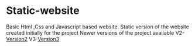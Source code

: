 # Static-website
Basic Html ,Css and Javascript based website.
Static version of the website created initially for the project
Newer  versions of the project available
V2-<a href="https://github.com/sameersingh95/PHP-Website">Version2</a>
V3-<a href="https://github.com/sameersingh95/PHP-Website-Using-Bootstrap">Version3</a>
